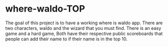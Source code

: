 # where-waldo-TOP

The goal of this project is to have a working where is waldo app. There are two characters, waldo and the wizard that you must find. There is an easy game and a hard game, Both have their respective public scoreboards that people can add their name to if their name is in the top 10.